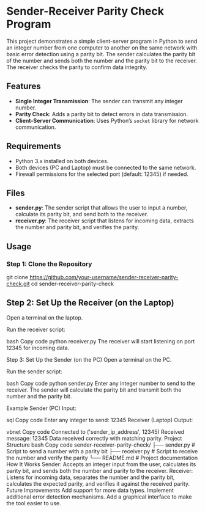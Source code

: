 # Sender-Receiver Parity Check Program

This project demonstrates a simple client-server program in Python to send an integer number from one computer to another on the same network with basic error detection using a parity bit. The sender calculates the parity bit of the number and sends both the number and the parity bit to the receiver. The receiver checks the parity to confirm data integrity.

## Features
- **Single Integer Transmission**: The sender can transmit any integer number.
- **Parity Check**: Adds a parity bit to detect errors in data transmission.
- **Client-Server Communication**: Uses Python’s `socket` library for network communication.

## Requirements
- Python 3.x installed on both devices.
- Both devices (PC and Laptop) must be connected to the same network.
- Firewall permissions for the selected port (default: 12345) if needed.

## Files
- **sender.py**: The sender script that allows the user to input a number, calculate its parity bit, and send both to the receiver.
- **receiver.py**: The receiver script that listens for incoming data, extracts the number and parity bit, and verifies the parity.

## Usage

### Step 1: Clone the Repository


git clone https://github.com/your-username/sender-receiver-parity-check.git
cd sender-receiver-parity-check

## Step 2: Set Up the Receiver (on the Laptop)
Open a terminal on the laptop.

Run the receiver script:

bash
Copy code
python receiver.py
The receiver will start listening on port 12345 for incoming data.

Step 3: Set Up the Sender (on the PC)
Open a terminal on the PC.

Run the sender script:

bash
Copy code
python sender.py
Enter any integer number to send to the receiver. The sender will calculate the parity bit and transmit both the number and the parity bit.

Example
Sender (PC) Input:

sql
Copy code
Enter any integer to send: 12345
Receiver (Laptop) Output:

vbnet
Copy code
Connected to ('sender_ip_address', 12345)
Received message: 12345
Data received correctly with matching parity.
Project Structure
bash
Copy code
sender-receiver-parity-check/
├── sender.py       # Script to send a number with a parity bit
├── receiver.py     # Script to receive the number and verify the parity
└── README.md       # Project documentation
How It Works
Sender: Accepts an integer input from the user, calculates its parity bit, and sends both the number and parity to the receiver.
Receiver: Listens for incoming data, separates the number and the parity bit, calculates the expected parity, and verifies it against the received parity.
Future Improvements
Add support for more data types.
Implement additional error detection mechanisms.
Add a graphical interface to make the tool easier to use.

